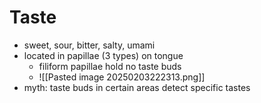# Taste
- sweet, sour, bitter, salty, umami
- located in papillae (3 types) on tongue
	- filiform papillae hold no taste buds
	- ![[Pasted image 20250203222313.png]]
- myth: taste buds in certain areas detect specific tastes
